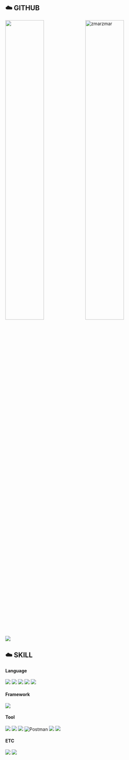 <h2>☁️ GITHUB</h2>

<p>
  <img align="center" src="https://github-readme-stats.vercel.app/api?username=zmarzmar&show_icons=true" width="49%"/>
  <img align="center" src="https://github-readme-streak-stats.herokuapp.com/?user=zmarzmar&" alt="zmarzmar" width="49%"/>
</p>

<img src="https://github-readme-stats.vercel.app/api/top-langs/?username=zmarzmar&layout=compact&theme=vue&cache_seconds=1800"/>
<br>

<h2>☁️ SKILL </h2>

####  Language
<img src="https://img.shields.io/badge/python-3776AB?style=for-the-badge&logo=Python&logoColor=white"> <img src="https://img.shields.io/badge/C++-00599C?style=for-the-badge&logo=c%2B%2B&logoColor=white"> <img src="https://img.shields.io/badge/C-A8B9CC?style=for-the-badge&logo=c&logoColor=white"> <img src="https://img.shields.io/badge/java-007396?style=for-the-badge&logo=JAVA&logoColor=white"> <img src="https://img.shields.io/badge/JavaScript-008EC5?style=for-the-badge&logo=JavaScript&logoColor=#F7DF1E">
<br>

####  Framework
<img src="https://img.shields.io/badge/react-092E20?style=for-the-badge&logo=react&logoColor=white"> 

####  Tool

<img src="https://img.shields.io/badge/VS Code-007ACC?style=for-the-badge&logo=visualstudiocode&logoColor=white"> <img src="https://img.shields.io/badge/visual studio-5C2D91?style=for-the-badge&logo=visualstudio&logoColor=white"> <img src="https://img.shields.io/badge/IntelliJ-FF0C0C?style=for-the-badge&logo=intellijidea&logoColor=white"> ![Postman](https://img.shields.io/badge/Postman-FF6C37?style=for-the-badge&logo=postman&logoColor=white) <img src="https://img.shields.io/badge/github-181717?style=for-the-badge&logo=github&logoColor=white"> <img src="https://img.shields.io/badge/figma-F24E1E?style=for-the-badge&logo=figma&logoColor=white"> <br>

####  ETC
<img src="https://img.shields.io/badge/notion-000000?style=for-the-badge&logo=notion&logoColor=white"></a> <img src="https://img.shields.io/badge/discord-5865F2?style=for-the-badge&logo=discord&logoColor=white">
